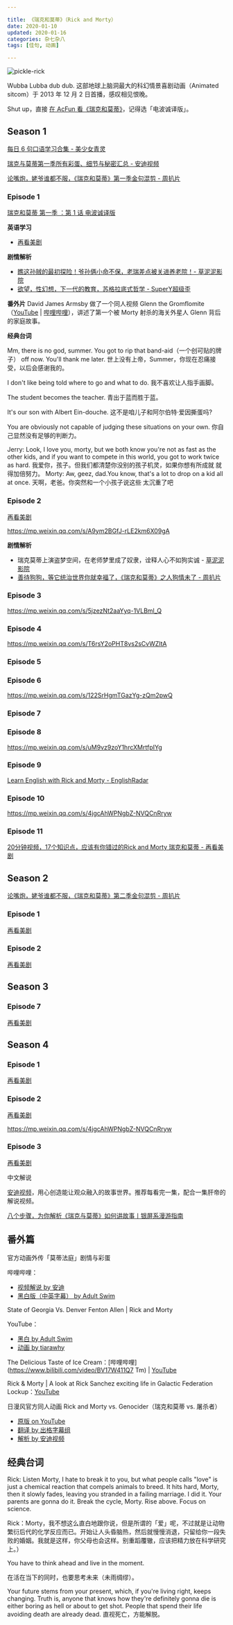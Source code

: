 ```yaml
---

title: 《瑞克和莫蒂》（Rick and Morty）
date: 2020-01-10  
updated: 2020-01-16   
categories: 杂七杂八    
tags: [佳句, 动画]  

---
```


![pickle-rick](rick-and-morty/pickle-rick.png "Pickle Rick by Mega-Shonen-One-64 on DeviantArt")


Wubba Lubba dub dub. 这部地球上脑洞最大的科幻情景喜剧动画（Animated sitcom）于 2013 年 12 月 2 日首播，感叹相见恨晚。

<!-- more -->

Shut up，直接 [在 AcFun 看《瑞克和莫蒂》](https://www.acfun.cn/bangumi/aa5024874_36188_1723641)，记得选「电波诚译版」。

## Season 1

[每日 6 句口语学习合集 - 美少女青灵](https://www.bilibili.com/video/av82630329/)

[瑞克与莫蒂第一季所有彩蛋、细节与秘密汇总 - 安迪视频](https://www.bilibili.com/video/BV16Q4y1K7Ay)

[论嘴炮，姥爷谁都不服，《瑞克和莫蒂》第一季金句混剪 - 周扒片](https://www.bilibili.com/video/BV1Hb411q7g8)

### Episode 1

[瑞克和莫蒂 第一季 ：第 1 话 电波诚译版](https://www.acfun.cn/bangumi/aa5024874_36188_1723641)

**英语学习**

- [再看美剧](https://www.bilibili.com/video/BV1rt411F7an)

**剧情解析**

- [瞧这孙贼的最初探险！爷孙俩小命不保，老瑞差点被关进养老院！- 草泥泥影院](https://www.bilibili.com/video/BV1w4411b715)
- [欲望，性幻想，下一代的教育，苏格拉底式哲学 - SuperY超级歪](https://www.youtube.com/watch?v=7mEtgmGRrVw)



**番外片**
David James Armsby 做了一个同人视频 Glenn the Gromflomite（[YouTube](https://www.youtube.com/watch?v=qYbtfzDr_Jw) | [哔哩哔哩](https://www.bilibili.com/video/av13478975/)），讲述了第一个被 Morty 射杀的海关外星人 Glenn 背后的家庭故事。

**经典台词**


Mm, there is no god, summer. You got to rip that band-aid（一个创可贴的牌子） off now. You'll thank me later. 世上没有上帝，Summer，你现在忍痛接受，以后会感谢我的。

I don't like being told where to go and what to do. 我不喜欢让人指手画脚。

The student becomes the teacher. 青出于蓝而胜于蓝。 

It's our son with Albert Ein-douche. 这不是咱儿子和阿尔伯特·爱因撕蛋吗?

You are obviously not capable of judging these situations on your own. 你自己显然没有足够的判断力。

Jerry: Look, I love you, morty, but we both know you're not as fast as the other kids, and if you want to compete in this world, you got to work twice as hard. 我爱你，孩子。但我们都清楚你没别的孩子机灵，如果你想有所成就 就得加倍努力。
Morty: Aw, geez, dad.You know, that's a lot to drop on a kid all at once. 天啊，老爸。你突然和一个小孩子说这些 太沉重了吧


### Episode 2

[再看美剧](https://www.bilibili.com/video/BV1DE411B7cf)

https://mp.weixin.qq.com/s/A9ym2BGfJ-rLE2km6X09gA

**剧情解析**


- 瑞克莫蒂上演盗梦空间，在老师梦里成了奴隶，诠释人心不如狗实诚  - [草泥泥影院](https://www.bilibili.com/video/BV1z4411b7yu)
- [善待狗狗，等它统治世界你就幸福了，《瑞克和莫蒂》之人狗情未了 - 周扒片](https://www.bilibili.com/video/BV1Jt41197qh)




### Episode 3


https://mp.weixin.qq.com/s/5jzezNt2aaYyq-1VLBml_Q

### Episode 4

https://mp.weixin.qq.com/s/T6rsY2oPHT8vs2sCvWZltA

### Episode 5



### Episode 6

https://mp.weixin.qq.com/s/122SrHgmTGazYg-zQm2pwQ

### Episode 7


### Episode 8


https://mp.weixin.qq.com/s/uM9vz9zoY1hrcXMrtfpIYg

### Episode 9

[Learn English with Rick and Morty - EnglishRadar](https://www.bilibili.com/video/BV1YV411f7Zi)




### Episode 10

https://mp.weixin.qq.com/s/4jgcAhWPNgbZ-NVQCnRryw


### Episode 11

[20分钟视频，17个知识点，应该有你错过的Rick and Morty 瑞克和莫蒂 - 再看美剧](https://www.bilibili.com/video/BV134411X7ME)



## Season 2

[论嘴炮，姥爷谁都不服，《瑞克和莫蒂》第二季金句混剪 - 周扒片](https://www.bilibili.com/video/BV1Hb411E7Jj)

### Episode 1

[再看美剧](https://www.bilibili.com/video/BV1e4411Z7uu)

### Episode 2

[再看美剧](https://www.bilibili.com/video/BV1xJ411T7gw)



## Season 3

### Episode 7

[再看美剧](https://www.bilibili.com/video/BV184411r7YM)



## Season 4



### Episode 1

[再看美剧](https://www.bilibili.com/video/BV1QJ411S7e1)





### Episode 2

[再看美剧](https://www.bilibili.com/video/BV15J411X76y)

https://mp.weixin.qq.com/s/4jgcAhWPNgbZ-NVQCnRryw

### Episode 3

[再看美剧](https://www.bilibili.com/video/BV1CJ411v7AK)



中文解说

[安迪视频](https://space.bilibili.com/357261525)，用心创造能让观众融入的故事世界。推荐每看完一集，配合一集肝帝的解说视频。



[八个步骤，为你解析《瑞克与莫蒂》如何讲故事丨银屏系漫游指南](https://www.bilibili.com/video/BV1QA411n7q2)





## 番外篇

官方动画外传「莫蒂法庭」剧情与彩蛋

哔哩哔哩：

- [视频解说 by 安迪](https://www.bilibili.com/video/BV12T4y1L7C4)
- [黑白版（中英字幕） by Adult Swim](https://www.bilibili.com/video/bv1tE41137sL/)



State of Georgia Vs. Denver Fenton Allen | Rick and Morty

YouTube：

- [黑白 by Adult Swim](https://www.youtube.com/watch?v=7vN_PEmeKb0)
- [动画 by tiarawhy](https://www.youtube.com/watch?v=5FGwEIiMVDg)


The Delicious Taste of Ice Cream：[哔哩哔哩](https://www.bilibili.com/video/BV17W411Q7 Tm) | [YouTube](https://www.youtube.com/watch?v=390GngAClgE)

Rick & Morty | A look at Rick Sanchez exciting life in Galactic Federation Lockup：[YouTube](https://www.youtube.com/watch?v=AzZ4K1OzomE)

日漫风官方同人动画 Rick and Morty vs. Genocider（瑞克和莫蒂 vs. 屠杀者）

- [原版 on YouTube](https://www.youtube.com/watch?v=-kdltv_CSHE)
- [翻译 by 出格字幕组](https://www.bilibili.com/video/BV1x54y1S73F)
- [解析 by 安迪视频](https://www.bilibili.com/video/BV16t4y1X7NA)



## 经典台词

Rick: Listen Morty, I hate to break it to you, but what people calls "love" is just a chemical reaction that compels animals to breed. It hits hard, Morty, then it slowly fades, leaving you stranded in a failing marriage. I did it. Your parents are gonna do it. Break the cycle, Morty. Rise above. Focus on science.

Rick：Morty，我不想这么直白地跟你说，但是所谓的「爱」呢，不过就是让动物繁衍后代的化学反应而已。开始让人头昏脑热，然后就慢慢消退，只留给你一段失败的婚姻。我就是这样，你父母也会这样。别重蹈覆辙，应该把精力放在科学研究上。）



You have to think ahead and live in the moment.

在活在当下的同时，也要思考未来（未雨绸缪）。

Your future stems from your present, which, if you're living right, keeps changing. Truth is, anyone that knows how they're definitely gonna die is either boring as hell or about to get shot. People that spend their life avoiding death are already dead. 直视死亡，方能解脱。






